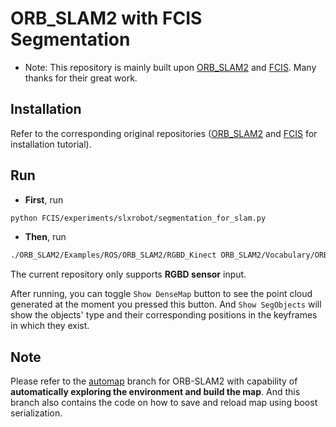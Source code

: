 # ORB_SLAM2 with FCIS Segmentation

* Note: This repository is mainly built upon [ORB_SLAM2](https://github.com/raulmur/ORB_SLAM2) and [FCIS](https://github.com/msracver/FCIS). Many thanks for their great work.

## Installation
Refer to the corresponding original repositories ([ORB_SLAM2](https://github.com/raulmur/ORB_SLAM2) and [FCIS](https://github.com/msracver/FCIS) for installation tutorial).

## Run

* **First**, run 
```bash
python FCIS/experiments/slxrobot/segmentation_for_slam.py
```

* **Then**, run
```bash
./ORB_SLAM2/Examples/ROS/ORB_SLAM2/RGBD_Kinect ORB_SLAM2/Vocabulary/ORBvoc.bin ORB_SLAM2/Examples/RGB-D/kinect2_qhd.yaml
```

The current repository only supports **RGBD sensor** input.

After running, you can toggle `Show DenseMap` button to see the point cloud generated at the moment you pressed this button.
And `Show SegObjects` will show the objects' type and their corresponding positions in the keyframes in which they exist.

## Note
Please refer to the [automap](https://github.com/taochenshh/SLAM_FCIS/tree/automap) branch for ORB-SLAM2 with capability of **automatically exploring the environment and build the map**. And this branch also contains the code on how to save and reload map using boost serialization.
